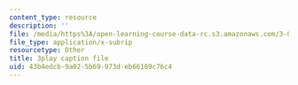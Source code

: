```yaml
---
content_type: resource
description: ''
file: /media/https%3A/open-learning-course-data-rc.s3.amazonaws.com/3-091sc-introduction-to-solid-state-chemistry-fall-2010/43b4edcb9a025b69973deb66169c76c4_Io_4ZckeQ1k.vtt
file_type: application/x-subrip
resourcetype: Other
title: 3play caption file
uid: 43b4edcb-9a02-5b69-973d-eb66169c76c4
---
```

